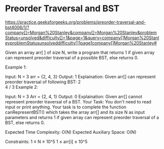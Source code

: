 # Preorder Traversal and BST


https://practice.geeksforgeeks.org/problems/preorder-traversal-and-bst4006/1/?company[]=Morgan%20Stanley&company[]=Morgan%20Stanley&problemStatus=unsolved&difficulty[]=1&page=1&query=company[]Morgan%20StanleyproblemStatusunsolveddifficulty[]1page1company[]Morgan%20Stanley#


Given an array arr[ ] of size N, write a program that returns 1 if given array can represent preorder traversal of a possible BST, else returns 0.

Example 1:

Input:
N = 3
arr = {2, 4, 3}
Output: 1
Explaination: Given arr[] can represent
preorder traversal of following BST:
               2
                \
                 4
                /
               3
Example 2:

Input:
N = 3
Arr = {2, 4, 1}
Output: 0
Explaination: Given arr[] cannot represent
preorder traversal of a BST.
Your Task:
You don't need to read input or print anything. Your task is to complete the function canRepresentBST() which takes the array arr[] and its size N as input parameters and returns 1 if given array can represent preorder traversal of a BST, else returns 0.

Expected Time Complexity: O(N)
Expected Auxiliary Space: O(N)

Constraints:
1 ≤ N ≤ 10^5
1 ≤ arr[i] ≤ 10^5
